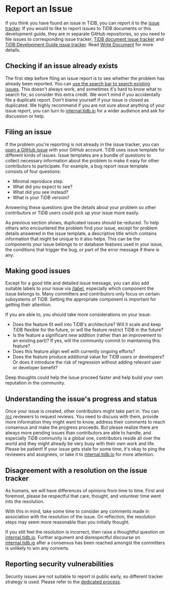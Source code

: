 # Report an Issue

If you think you have found an issue in TiDB, you can report it to the [issue tracker](https://github.com/pingcap/tidb/issues). If you would to like to report issues to TiDB documents or this development guide, they are in separate GitHub repositories, so you need to file issues to corresponding issue tracker, [TiDB document issue tracker](https://github.com/pingcap/docs/issues) and [TiDB Development Guide issue tracker](https://github.com/pingcap/tidb-dev-guide/issues). Read [Write Document](write-document.md) for more details.

## Checking if an issue already exists

The first step before filing an issue report is to see whether the problem has already been reported. You can [use the search bar to search existing issues](https://docs.github.com/en/github/administering-a-repository/finding-information-in-a-repository/using-search-to-filter-issues-and-pull-requests). This doesn't always work, and sometimes it's hard to know what to search for, so consider this extra credit. We won't mind if you accidentally file a duplicate report. Don't blame yourself if your issue is closed as duplicated. We highly recommend if you are not sure about anything of your issue report, you can turn to [internal.tidb.io](https://internals.tidb.io) for a wider audience and ask for discussion or help.

## Filing an issue

If the problem you're reporting is not already in the issue tracker, you can [open a GitHub issue](https://docs.github.com/en/issues/tracking-your-work-with-issues/creating-an-issue) with your GitHub account. TiDB uses issue template for different kinds of issues. Issue templates are a bundle of questions to collect necessary information about the problem to make it easy for other contributors to participate. For example, a bug report issue template consists of four questions:

* Minimal reproduce step.
* What did you expect to see?
* What did you see instead?
* What is your TiDB version?

Answering these questions give the details about your problem so other contributors or TiDB users could pick up your issue more easily. 

As previous section shows, duplicated issues should be reduced. To help others who encountered the problem find your issue, except for problem details answered in the issue template, a descriptive title which contains information that might be unique to it also helps. This can be the components your issue belongs to or database features used in your issue, the conditions that trigger the bug, or part of the error message if there is any. 

## Making good issues

Except for a good title and detailed issue message, you can also add suitable labels to your issue via [/label](https://prow.tidb.io/command-help?repo=pingcap%2Ftidb#type), especially which component the issue belongs to. Many committers and contributors only focus on certain subsystems of TiDB. Setting the appropriate component is important for getting their attention.

If you are able to, you should take more considerations on your issue:

* Does the feature fit well into TiDB's architecture? Will it scale and keep TiDB flexible for the future, or will the feature restrict TiDB in the future?
* Is the feature a significant new addition (rather than an improvement to an existing part)? If yes, will the community commit to maintaining this feature?
* Does this feature align well with currently ongoing efforts?
* Does the feature produce additional value for TiDB users or developers? Or does it introduce the risk of regression without adding relevant user or developer benefit?

Deep thoughts could help the issue proceed faster and help build your own reputation in the community.

## Understanding the issue's progress and status

Once your issue is created, other contributors might take part in. You can [/cc](https://prow.tidb.io/command-help?repo=pingcap%2Ftidb#cc) reviewers to request reviews. You need to discuss with them, provide more information they might want to know, address their comments to reach consensus and make the progress proceeds. But please realize there are always more pending issues than contributors are able to handle, and especially TiDB community is a global one, contributors reside all over the world and they might already be very busy with their own work and life. Please be patient! If your issue gets stale for some time, it's okay to ping the reviewers and assignees, or take it to [internal.tidb.io](https://internals.tidb.io) for more attention.

## Disagreement with a resolution on the issue tracker

As humans, we will have differences of opinions from time to time. First and foremost, please be respectful that care, thought, and volunteer time went into the resolution.

With this in mind, take some time to consider any comments made in association with the resolution of the issue. On reflection, the resolution steps may seem more reasonable than you initially thought.

If you still feel the resolution is incorrect, then raise a thoughtful question on [internal.tidb.io](https://internals.tidb.io). Further argument and disrespectful discourse on [internal.tidb.io](https://internals.tidb.io) after a consensus has been reached amongst the committers is unlikely to win any converts.

## Reporting security vulnerabilities 

Security issues are not suitable to report in public early, so different tracker strategy is used. Please refer to the [dedicated process](https://github.com/pingcap/tidb/security/policy).
